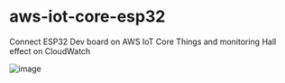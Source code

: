 # aws-iot-core-esp32
Connect ESP32 Dev board on AWS IoT Core Things and monitoring Hall effect on CloudWatch

![image](https://github.com/user-attachments/assets/5ceacbf0-e883-401a-bfc7-1898555f59a2)
